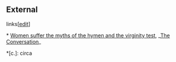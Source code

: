 ## External
links[[edit](/w/index.php?title=Virginity\_test&action=edit&section=15 "Edit
section: External links")]

 \* [Women suffer the myths of the hymen and the virginity test](https://theconversation.com/women-suffer-the-myths-of-the-hymen-and-the-virginity-test-35324), \_[The Conversation](/wiki/The\_Conversation\_\(website\) "The Conversation \(website\)")\_

 \*[c.]: circa

